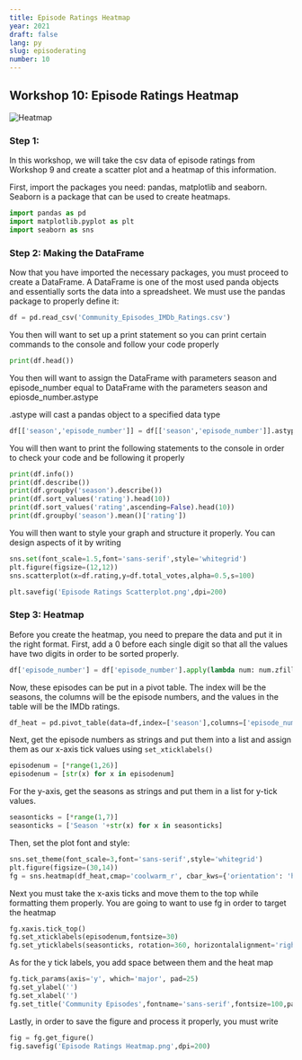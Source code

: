 ```yaml
---
title: Episode Ratings Heatmap
year: 2021
draft: false
lang: py
slug: episoderating
number: 10
---
```


## Workshop 10: Episode Ratings Heatmap

![Heatmap](https://github.com/RoslynCodeClub/clubwebsite/raw/master/workshops/2020-21/Episode%20Ratings%20Heatmap/readme/Episode%20Ratings%20Heatmap.png)

### Step 1:

In this workshop, we will take the csv data of episode ratings from Workshop 9 and create a scatter plot and a heatmap of this information.

First, import the packages you need: pandas, matplotlib and seaborn. Seaborn is a package that can be used to create heatmaps.

```python
import pandas as pd
import matplotlib.pyplot as plt
import seaborn as sns
```

### Step 2: Making the DataFrame

Now that you have imported the necessary packages, you must proceed to create a DataFrame. A DataFrame is one of the most used panda objects and essentially sorts the data into a spreadsheet. We must use the pandas package to properly define it:

```python
df = pd.read_csv('Community_Episodes_IMDb_Ratings.csv')
```

You then will want to set up a print statement so you can print certain commands to the console and follow your code properly

```python
print(df.head())
```

You then will want to assign the DataFrame with parameters season and episode_number equal to DataFrame with the parameters season and epiosde_number.astype

.astype will cast a pandas object to a specified data type

```python
df[['season','episode_number']] = df[['season','episode_number']].astype(str)
```

You will then want to print the following statements to the console in order to check your code and be following it properly

```python
print(df.info())
print(df.describe())
print(df.groupby('season').describe())
print(df.sort_values('rating').head(10))
print(df.sort_values('rating',ascending=False).head(10))
print(df.groupby('season').mean()['rating'])
```

You will then want to style your graph and structure it properly. You can design aspects of it by writing

```python
sns.set(font_scale=1.5,font='sans-serif',style='whitegrid')
plt.figure(figsize=(12,12))
sns.scatterplot(x=df.rating,y=df.total_votes,alpha=0.5,s=100)

plt.savefig('Episode Ratings Scatterplot.png',dpi=200)
```

### Step 3: Heatmap

Before you create the heatmap, you need to prepare the data and put it in the right format.
First, add a 0 before each single digit so that all the values have two digits in order to be sorted properly.

```python
df['episode_number'] = df['episode_number'].apply(lambda num: num.zfill(2)
```

Now, these episodes can be put in a pivot table. The index will be the seasons, the columns will be the episode numbers, and the values in the table will be the IMDb ratings.

```python
df_heat = pd.pivot_table(data=df,index=['season'],columns=['episode_number'],values=['rating'])
```

Next, get the episode numbers as strings and put them into a list and assign them as our x-axis tick values using `set_xticklabels()`

```python
episodenum = [*range(1,26)]
episodenum = [str(x) for x in episodenum]
```

For the y-axis, get the seasons as strings and put them in a list for y-tick values.

```python
seasonticks = [*range(1,7)]
seasonticks = ['Season '+str(x) for x in seasonticks]
```

Then, set the plot font and style:

```python
sns.set_theme(font_scale=3,font='sans-serif',style='whitegrid')
plt.figure(figsize=(30,14))
fg = sns.heatmap(df_heat,cmap='coolwarm_r', cbar_kws={'orientation': 'horizontal', 'label': 'IMDb Rating'}, square=True)
```

Next you must take the x-axis ticks and move them to the top while formatting them properly. You are going to want to use fg in order to target the heatmap

```python
fg.xaxis.tick_top()
fg.set_xticklabels(episodenum,fontsize=30)
fg.set_yticklabels(seasonticks, rotation=360, horizontalalignment='right',fontsize=30)
```

As for the y tick labels, you add space between them and the heat map

```python
fg.tick_params(axis='y', which='major', pad=25)
fg.set_ylabel('')
fg.set_xlabel('')
fg.set_title('Community Episodes',fontname='sans-serif',fontsize=100,pad=100)
```

Lastly, in order to save the figure and process it properly, you must write

```python
fig = fg.get_figure()
fig.savefig('Episode Ratings Heatmap.png',dpi=200)
```
